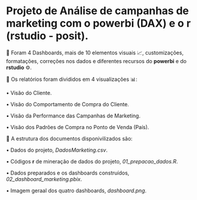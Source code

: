 # Projeto de Análise de campanhas de **marketing** com o **powerbi** (DAX) e o  **r** (**rstudio** - **posit**).

📌 Foram 4 Dashboards, mais de 10 elementos visuais 📈, customizações, formatações, correções nos dados e diferentes recursos do **powerbi** e do **rstudio** ⚙.

📌 Os relatórios foram divididos em 4 visualizações 📊:

• Visão do Cliente.

• Visão do Comportamento de Compra do Cliente.

• Visão da Performance das Campanhas de Marketing.

• Visão dos Padrões de Compra no Ponto de Venda (País).

📌 A estrutura dos documentos disponivilizados são:

•  Dados do projeto, *DadosMarketing.csv*.

•  Códigos **r** de mineração de dados do projeto, *01_prepacao_dados.R*.

•  Dados preparados e os dashboards construídos, *02_dashboard_marketing.pbix*.

•  Imagem geraal dos quatro dashboards, *dashboard.png*.





